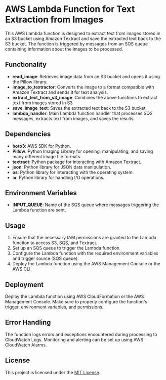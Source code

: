 # AWS Lambda Function for Text Extraction from Images

This AWS Lambda function is designed to extract text from images stored in an S3 bucket using Amazon Textract and save the extracted text back to the S3 bucket. The function is triggered by messages from an SQS queue containing information about the images to be processed.

## Functionality

- **read_image**: Retrieves image data from an S3 bucket and opens it using the Pillow library.
- **image_to_textractor**: Converts the image to a format compatible with Amazon Textract and sends it for text analysis.
- **extract_text_from_s3_image**: Combines the above functions to extract text from images stored in S3.
- **save_image_text**: Saves the extracted text back to the S3 bucket.
- **lambda_handler**: Main Lambda function handler that processes SQS messages, extracts text from images, and saves the results.

## Dependencies

- **boto3**: AWS SDK for Python.
- **Pillow**: Python Imaging Library for opening, manipulating, and saving many different image file formats.
- **textract**: Python package for interacting with Amazon Textract.
- **json**: Python library for JSON data manipulation.
- **os**: Python library for interacting with the operating system.
- **io**: Python library for handling I/O operations.

## Environment Variables

- **INPUT_QUEUE**: Name of the SQS queue where messages triggering the Lambda function are sent.

## Usage

1. Ensure that the necessary IAM permissions are granted to the Lambda function to access S3, SQS, and Textract.
2. Set up an SQS queue to trigger the Lambda function.
3. Configure the Lambda function with the required environment variables and trigger source (SQS queue).
4. Deploy the Lambda function using the AWS Management Console or the AWS CLI.

## Deployment

Deploy the Lambda function using AWS CloudFormation or the AWS Management Console. Make sure to properly configure the function's trigger, environment variables, and permissions.

## Error Handling

The function logs errors and exceptions encountered during processing to CloudWatch Logs. Monitoring and alerting can be set up using AWS CloudWatch Alarms.

## License

This project is licensed under the [MIT License](LICENSE).
